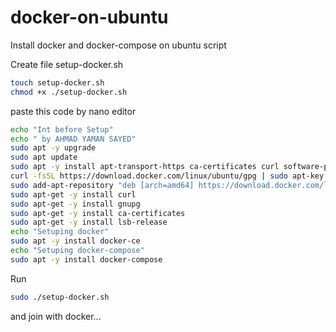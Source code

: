 # docker-on-ubuntu
Install docker and docker-compose on ubuntu script 

Create file setup-docker.sh

```sh
touch setup-docker.sh
chmod +x ./setup-docker.sh
```

paste this code by nano editor 

```sh
echo "Int before Setup"
echo " by AHMAD YAMAN SAYED"
sudo apt -y upgrade
sudo apt update
sudo apt -y install apt-transport-https ca-certificates curl software-properties-common
curl -fsSL https://download.docker.com/linux/ubuntu/gpg | sudo apt-key add -
sudo add-apt-repository "deb [arch=amd64] https://download.docker.com/linux/ubuntu focal stable"
sudo apt-get -y install curl
sudo apt-get -y install gnupg
sudo apt-get -y install ca-certificates
sudo apt-get -y install lsb-release
echo "Setuping docker"
sudo apt -y install docker-ce
echo "Setuping docker-compose"
sudo apt -y install docker-compose
```

Run 

```sh
sudo ./setup-docker.sh
```

and join with docker... 
